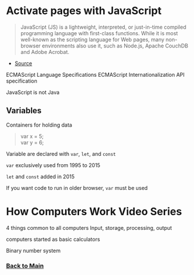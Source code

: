 # Activate pages with JavaScript

> JavaScript (JS) is a lightweight, interpreted, or just-in-time compiled programming language with first-class functions. While it is most well-known as the scripting language for Web pages, many non-browser environments also use it, such as Node.js, Apache CouchDB and Adobe Acrobat.
- [Source](https://developer.mozilla.org/en-US/docs/Web/JavaScript)

ECMAScript Language Specifications
ECMAScript Internationalization API specification

JavaScript is not Java

## Variables

Containers for holding data 
> var x = 5; <br>
> var y = 6;

Variable are declared with  `var`, `let`, and `const`

`var` exclusively used from 1995 to 2015

`let` and `const` added in 2015

If you want code to run in older browser, `var` must be used



# How Computers Work Video Series

4 things common to all computers
Input, storage, processing, output

computers started as basic calculators

Binary number system


### [Back to Main](README.md)
